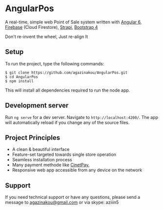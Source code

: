 # AngularPos
A real-time, simple web Point of Sale system written with [Angular 6](https://angular.io/), [Firebase](http://firebase.com/) (Cloud Firestore), [Strapi](https://strapi.io), [Bootstrap 4](https://getbootstrap.com/)

Don't re-invent the wheel, Just re-align It

## Setup
To run the project, type the following commands:

``` 
$ git clone https://github.com/agazinakou/AngularPos.git
$ cd AngularPos
$ npm install 
```

This will install all dependencies required to run the node app.

## Development server
Run `ng serve` for a dev server. Navigate to `http://localhost:4200/`. The app will automatically reload if you change any of the source files.


## Project Principles

- A clean & beautiful interface
- Feature-set targeted towards single store operation
- Seamless installation process
- Many payment methode like [CinetPay](https://cinetpay.com/), 
- Responsive web app accessible from any device on the network


## Support
If you need technical support or have any questions, please send a message to agazinakou@gmail.com or via skype: aziiin5